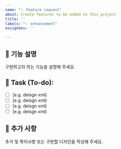 ```yaml
---
name: "✨ Feature request"
about: Create features to be added to this project
title: ''
labels: "✨ enhancement"
assignees: ''

---
```


## 🚀 기능 설명
구현하고자 하는 기능을 설명해 주세요.

## 📝 Task (To-do):
- [ ] [e.g. deisgn xml)
- [ ] [e.g. deisgn xml)
- [ ] [e.g. deisgn xml)
- [ ] [e.g. deisgn xml)

## 📢 추가 사항
추가 및 특이사항 또는 구현할 디자인을 작성해 주세요.
